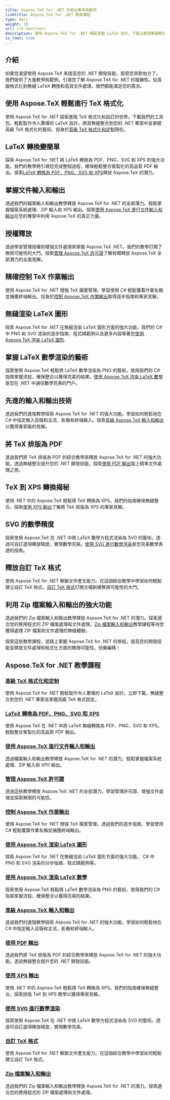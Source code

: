 ```yaml
---
title: Aspose.TeX for .NET 的綜合教學與範例
linktitle: Aspose.TeX for .NET 教學課程
type: docs
weight: 10
url: /zh-hant/net/
description: 使用 Aspose.TeX for .NET 輕鬆掌握 LaTeX 設計。下載以實現無縫整合並探索高級格式、文件處理、許可等。
is_root: true
---
```


## 介紹

如果您渴望使用 Aspose.TeX 來提高您的 .NET 開發技能，那麼您來對地方了。我們提供了大量教學和範例，引導您了解 Aspose.TeX for .NET 的複雜性。從高級格式化到無縫 LaTeX 轉換和高效文件處理，我們都能滿足您的需求。

## 使用 Aspose.TeX 輕鬆進行 TeX 格式化
使用 Aspose.TeX for .NET 探索進階 TeX 格式化和自訂的世界。下載我們的工具包，輕鬆製作令人驚嘆的 LaTeX 設計。將其無縫整合到您的 .NET 專案中並掌握高級 TeX 格式化的藝術。投身於[高級 TeX 格式化和定制](./advanced-formatting-and-customization/)現在。

## LaTeX 轉換變簡單
探索 Aspose.TeX for .NET 將 LaTeX 轉換為 PDF、PNG、SVG 和 XPS 的強大功能。我們的教學將引導您完成整個過程，確保輕鬆整合客製化的高品質 PDF 輸出。探索[LaTeX 轉換為 PDF、PNG、SVG 和 XPS](./latex-conversion/)釋放 Aspose.TeX 的潛力。

## 掌握文件輸入和輸出
透過我們的檔案輸入和輸出教學釋放 Aspose.TeX for .NET 的全部潛力。輕鬆掌握檔案系統處理、ZIP 輸入和 XPS 輸出。探索[使用 Aspose.TeX 進行文件輸入和輸出](./file-input-output/)在您的專案中利用 Aspose.TeX 的真正力量。

## 授權釋放
透過學習管理授權和增強文件處理來掌握 Aspose.TeX .NET。我們的教學打開了無限可能性的大門。探索[管理 Aspose.TeX 許可證](./licensing/)了解有關釋放 Aspose.TeX 全部潛力的全面見解。

## 精確控制 TeX 作業輸出
使用 Aspose.TeX for .NET 增強 TeX 檔案管理。學習使用 C# 輕鬆覆蓋作業名稱並捕獲終端輸出。投身於[控制 Aspose.TeX 作業輸出](./job-output/)取得逐步指南和專家見解。

## 無縫渲染 LaTeX 圖形
探索 Aspose.TeX for .NET 在無縫渲染 LaTeX 圖形方面的強大功能。我們的 C# 中 PNG 和 SVG 渲染的逐步指南、程式碼範例以及更多內容等著您[使用 Aspose.TeX 渲染 LaTeX 圖形](./render-latex-figures/).

## 掌握 LaTeX 數學渲染的藝術
探索使用 Aspose.TeX 輕鬆將 LaTeX 數學渲染為 PNG 的藝術。使用我們的 C# 指南掌握流程，確保整合以獲得完美的結果。[使用 Aspose.TeX 渲染 LaTeX 數學](./render-latex-math/)是您在 .NET 中通往數學完美的門戶。

## 先進的輸入和輸出技術
透過我們的進階教學探索 Aspose.TeX for .NET 的強大功能。學習如何輕鬆地在 C# 中指定輸入目錄和主流、影像和終端輸入。探索[高級 Aspose.TeX 輸入和輸出](./advanced-io/)以獲得專家級的見解。

## 將 TeX 排版為 PDF
透過我們將 TeX 排版為 PDF 的綜合教學來釋放 Aspose.TeX for .NET 的強大功能。透過無縫整合提升您的 .NET 開發技能。探索[使用 PDF 輸出](./pdf-output/)踏上精準文件處理之旅。

## TeX 到 XPS 轉換揭秘
使用 .NET 中的 Aspose.TeX 輕鬆將 TeX 轉換為 XPS。我們的指南確保無縫整合。探索[使用 XPS 輸出](./xps-output/)了解將 TeX 排版為 XPS 的專家見解。

## SVG 的數學精度
探索使用 Aspose.TeX 在 .NET 中將 LaTeX 數學方程式渲染為 SVG 的藝術。透過可自訂選項釋放精度，實現數學完美。[使用 SVG 進行數學渲染](./svg-math-rendering/)是您完美數學表達的指南。

## 釋放自訂 TeX 格式
使用 Aspose.TeX for .NET 解鎖文件產生能力。在這個綜合教學中學習如何輕鬆建立自訂 TeX 格式。[自訂 TeX 格式](./custom-tex-formats/)打開文檔創建無限可能性的大門。

## 利用 Zip 檔案輸入和輸出的強大功能
透過我們的 Zip 檔案輸入和輸出教學釋放 Aspose.TeX for .NET 的潛力。探索適合您的應用程式的 ZIP 檔案處理和文件處理。[Zip 檔案輸入和輸出](./zip-file-io/)教學課程等待您獲得處理 ZIP 檔案和文件處理的無縫體驗。

探索這些教學課程，並踏上掌握 Aspose.TeX for .NET 的旅程。提高您的開發技能並釋放文件處理和格式化方面的無限可能性。快樂編碼！

## Aspose.TeX for .NET 教學課程
### [高級 TeX 格式化和定制](./advanced-formatting-and-customization/)
使用 Aspose.TeX for .NET 輕鬆製作令人驚嘆的 LaTeX 設計。立即下載，無縫整合到您的 .NET 專案並掌握高級 TeX 格式設定。
### [LaTeX 轉換為 PDF、PNG、SVG 和 XPS](./latex-conversion/)
使用 Aspose.TeX 在 .NET 中將 LaTeX 無縫轉換為 PDF、PNG、SVG 和 XPS。輕鬆整合客製化的高品質 PDF 輸出。
### [使用 Aspose.TeX 進行文件輸入和輸出](./file-input-output/)
透過檔案輸入和輸出教學釋放 Aspose.TeX for .NET 的潛力。輕鬆掌握檔案系統處理、ZIP 輸入和 XPS 輸出。
### [管理 Aspose.TeX 許可證](./licensing/)
透過這些教學釋放 Aspose.TeX .NET 的全部潛力。學習管理許可證、增強文件處理並探索無限的可能性。
### [控制 Aspose.TeX 作業輸出](./job-output/)
使用 Aspose.TeX for .NET 增強 TeX 檔案管理。透過我們的逐步指南，學習使用 C# 輕鬆覆蓋作業名稱並捕獲終端輸出。
### [使用 Aspose.TeX 渲染 LaTeX 圖形](./render-latex-figures/)
探索 Aspose.TeX for .NET 在無縫渲染 LaTeX 圖形方面的強大功能。 C# 中 PNG 和 SVG 渲染的分步指南、程式碼範例等。
### [使用 Aspose.TeX 渲染 LaTeX 數學](./render-latex-math/)
探索使用 Aspose.TeX 輕鬆將 LaTeX 數學渲染為 PNG 的藝術。使用我們的 C# 指南掌握流程，確保整合以獲得完美的結果。
### [高級 Aspose.TeX 輸入和輸出](./advanced-io/)
透過我們的進階教學探索 Aspose.TeX for .NET 的強大功能。學習如何輕鬆地在 C# 中指定輸入目錄和主流、影像和終端輸入。
### [使用 PDF 輸出](./pdf-output/)
透過我們將 TeX 排版為 PDF 的綜合教學來釋放 Aspose.TeX for .NET 的強大功能。透過無縫整合提升您的 .NET 開發技能。
### [使用 XPS 輸出](./xps-output/)
使用 .NET 中的 Aspose.TeX 輕鬆將 TeX 轉換為 XPS。我們的指南確保無縫整合。探索排版 TeX 到 XPS 教學以獲得專家見解。
### [使用 SVG 進行數學渲染](./svg-math-rendering/)
探索使用 Aspose.TeX 在 .NET 中將 LaTeX 數學方程式渲染為 SVG 的藝術。透過可自訂選項釋放精度，實現數學完美。
### [自訂 TeX 格式](./custom-tex-formats/)
使用 Aspose.TeX for .NET 解鎖文件產生能力。在這個綜合教學中學習如何輕鬆建立自訂 TeX 格式。
### [Zip 檔案輸入和輸出](./zip-file-io/)
透過我們的 Zip 檔案輸入和輸出教學釋放 Aspose.TeX for .NET 的潛力。探索適合您的應用程式的 ZIP 檔案處理和文件處理。